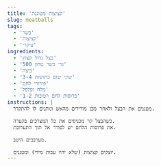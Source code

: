 ```yaml
---
title: 'קציצות מטוגנת'
slug: meatballs
tags:
  - 'בשר'
  - 'קציצות'
  - 'עיקרי'
ingredients:
  - 'בצל גדול קצוץ'
  - '500 גר׳ בשר טחון'
  - 'ביצה'
  - '3-4 שיני שום כתושות'
  - 'פירורי לחם'
  - 'מלח ופלפל'
  - '1-2 פרוסות לחם רטובות'
instructions: |
  מטגנים את הבצל ולאחר מכן מורידים מהאש ונותנים לו להתקרר.

  כשהבצל קר מכניסים את כל המצרכים בקערה.
  את פרוסות הלחם יש לפורר אל תוך התערובת.

  מערבבים היטב.

  יוצקים קציצות (שלא יהיו עבות מידי) ומטגנים.
---
```

